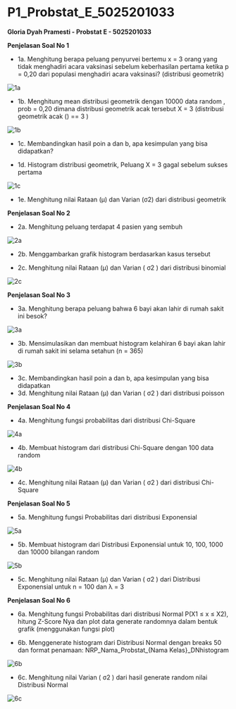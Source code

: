 # P1_Probstat_E_5025201033
**Gloria Dyah Pramesti - Probstat E - 5025201033**

**Penjelasan Soal No 1**
* 1a. Menghitung berapa peluang penyurvei bertemu x = 3 orang yang tidak menghadiri acara vaksinasi sebelum keberhasilan pertama ketika p = 0,20 dari populasi menghadiri acara vaksinasi? (distribusi geometrik)

![1a](https://user-images.githubusercontent.com/91613088/162616672-edc82da0-d85b-4c00-9b20-13e27d40079a.png)

* 1b. Menghitung mean distribusi geometrik dengan 10000 data random , prob = 0,20 dimana distribusi geometrik acak tersebut X = 3 (distribusi geometrik acak () == 3 )

![1b](https://user-images.githubusercontent.com/91613088/162616724-c3003d95-aa05-4fc0-b949-cffd7bd8f78d.png)

* 1c. Membandingkan hasil poin a dan b, apa kesimpulan yang bisa didapatkan?

* 1d. Histogram distribusi geometrik, Peluang X = 3 gagal sebelum sukses pertama

![1c](https://user-images.githubusercontent.com/91613088/162616755-341a5d0c-660c-4047-bd2d-6ad37c8575be.jpeg)

* 1e. Menghitung nilai Rataan (μ) dan Varian (σ2) dari distribusi geometrik

**Penjelasan Soal No 2**
* 2a. Menghitung peluang terdapat 4 pasien yang sembuh

![2a](https://user-images.githubusercontent.com/91613088/162617220-0ebe94d1-2b1c-437e-8cf7-38894ff6a0f4.png)

* 2b. Menggambarkan grafik histogram berdasarkan kasus tersebut

* 2c. Menghitung nilai Rataan (μ) dan Varian ( σ2 ) dari distribusi binomial

![2c](https://user-images.githubusercontent.com/91613088/162617237-5a9779bf-9c22-4f52-9a09-2aec845b689e.png)

**Penjelasan Soal No 3**
* 3a. Menghitung berapa peluang bahwa 6 bayi akan lahir di rumah sakit ini besok?

![3a](https://user-images.githubusercontent.com/91613088/162617385-b2c6f661-54b8-4f9f-9e72-5b32583bb0f2.png)

* 3b. Mensimulasikan dan membuat histogram kelahiran 6 bayi akan lahir di rumah sakit ini selama setahun (n = 365)

![3b](https://user-images.githubusercontent.com/91613088/162617398-34191278-6b0f-4590-8784-0b032f5a6734.jpeg)

* 3c. Membandingkan hasil poin a dan b, apa kesimpulan yang bisa didapatkan
* 3d. Menghitung nilai Rataan (μ) dan Varian ( σ2 ) dari distribusi poisson

**Penjelasan Soal No 4**
* 4a. Menghitung fungsi probabilitas dari distribusi Chi-Square

![4a](https://user-images.githubusercontent.com/91613088/162617524-31b11996-8404-427f-8de2-aafc7d1baa9a.png)

* 4b. Membuat histogram dari distribusi Chi-Square dengan 100 data random

![4b](https://user-images.githubusercontent.com/91613088/162617537-c2b54a45-aeff-435c-9134-d3916e377dc5.jpeg)

* 4c. Menghitung nilai Rataan (μ) dan Varian ( σ2 ) dari distribusi Chi-Square

**Penjelasan Soal No 5**
* 5a. Menghitung fungsi Probabilitas dari distribusi Exponensial

![5a](https://user-images.githubusercontent.com/91613088/162617652-3793fd9a-0e6d-4e3e-a174-94d1e467b387.png)

* 5b. Membuat histogram dari Distribusi Exponensial untuk 10, 100, 1000 dan 10000 bilangan random

![5b](https://user-images.githubusercontent.com/91613088/162617661-52c32840-0394-4999-85a7-4842c3327de9.jpeg)

* 5c. Menghitung nilai Rataan (μ) dan Varian ( σ2 ) dari Distribusi Exponensial untuk n = 100 dan λ = 3

**Penjelasan Soal No 6**
* 6a. Menghitung fungsi Probabilitas dari distribusi Normal P(X1 ≤ x ≤ X2), hitung Z-Score Nya dan plot data generate randomnya dalam bentuk grafik (menggunakan fungsi plot)

* 6b. Menggenerate histogram dari Distribusi Normal dengan breaks 50 dan format penamaan: NRP_Nama_Probstat_{Nama Kelas}_DNhistogram

![6b](https://user-images.githubusercontent.com/91613088/162617945-f539ec52-3d27-4dff-8cf7-1826982e16d5.png)

* 6c. Menghitung nilai Varian ( σ2 ) dari hasil generate random nilai Distribusi Normal

![6c](https://user-images.githubusercontent.com/91613088/162617817-53a04319-ac0e-48ec-9207-99e5b9a2859d.png)
